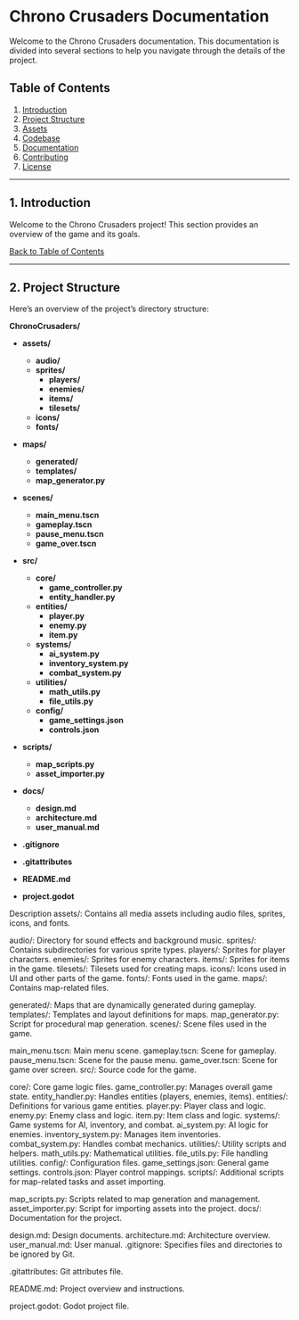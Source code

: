 # Chrono Crusaders Documentation

Welcome to the Chrono Crusaders documentation. This documentation is divided into several sections to help you navigate through the details of the project.

## Table of Contents

1. [Introduction](#1-introduction)
2. [Project Structure](#2-project-structure)
3. [Assets](#3-assets)
4. [Codebase](#4-codebase)
5. [Documentation](#5-documentation)
6. [Contributing](#6-contributing)
7. [License](#7-license)

---

## 1. Introduction

Welcome to the Chrono Crusaders project! This section provides an overview of the game and its goals.

[Back to Table of Contents](#table-of-contents)

---

## 2. Project Structure

Here’s an overview of the project’s directory structure:

**ChronoCrusaders/**
- **assets/**  
  - **audio/**  
  - **sprites/**  
    - **players/**  
    - **enemies/**  
    - **items/**  
    - **tilesets/**  
  - **icons/**  
  - **fonts/**  

- **maps/**  
  - **generated/**  
  - **templates/**  
  - **map_generator.py**  

- **scenes/**  
  - **main_menu.tscn**  
  - **gameplay.tscn**  
  - **pause_menu.tscn**  
  - **game_over.tscn**  

- **src/**  
  - **core/**  
    - **game_controller.py**  
    - **entity_handler.py**  
  - **entities/**  
    - **player.py**  
    - **enemy.py**  
    - **item.py**  
  - **systems/**  
    - **ai_system.py**  
    - **inventory_system.py**  
    - **combat_system.py**  
  - **utilities/**  
    - **math_utils.py**  
    - **file_utils.py**  
  - **config/**  
    - **game_settings.json**  
    - **controls.json**  

- **scripts/**  
  - **map_scripts.py**  
  - **asset_importer.py**  

- **docs/**  
  - **design.md**  
  - **architecture.md**  
  - **user_manual.md**  

- **.gitignore**  
- **.gitattributes**  
- **README.md**  
- **project.godot**


Description
assets/: Contains all media assets including audio files, sprites, icons, and fonts.

audio/: Directory for sound effects and background music.
sprites/: Contains subdirectories for various sprite types.
players/: Sprites for player characters.
enemies/: Sprites for enemy characters.
items/: Sprites for items in the game.
tilesets/: Tilesets used for creating maps.
icons/: Icons used in UI and other parts of the game.
fonts/: Fonts used in the game.
maps/: Contains map-related files.

generated/: Maps that are dynamically generated during gameplay.
templates/: Templates and layout definitions for maps.
map_generator.py: Script for procedural map generation.
scenes/: Scene files used in the game.

main_menu.tscn: Main menu scene.
gameplay.tscn: Scene for gameplay.
pause_menu.tscn: Scene for the pause menu.
game_over.tscn: Scene for game over screen.
src/: Source code for the game.

core/: Core game logic files.
game_controller.py: Manages overall game state.
entity_handler.py: Handles entities (players, enemies, items).
entities/: Definitions for various game entities.
player.py: Player class and logic.
enemy.py: Enemy class and logic.
item.py: Item class and logic.
systems/: Game systems for AI, inventory, and combat.
ai_system.py: AI logic for enemies.
inventory_system.py: Manages item inventories.
combat_system.py: Handles combat mechanics.
utilities/: Utility scripts and helpers.
math_utils.py: Mathematical utilities.
file_utils.py: File handling utilities.
config/: Configuration files.
game_settings.json: General game settings.
controls.json: Player control mappings.
scripts/: Additional scripts for map-related tasks and asset importing.

map_scripts.py: Scripts related to map generation and management.
asset_importer.py: Script for importing assets into the project.
docs/: Documentation for the project.

design.md: Design documents.
architecture.md: Architecture overview.
user_manual.md: User manual.
.gitignore: Specifies files and directories to be ignored by Git.

.gitattributes: Git attributes file.

README.md: Project overview and instructions.

project.godot: Godot project file.
